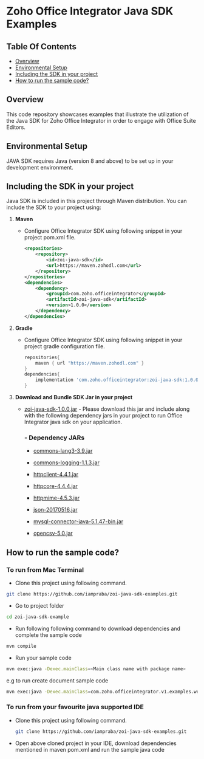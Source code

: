# Zoho Office Integrator Java SDK Examples

## Table Of Contents

* [Overview](#overview)
* [Environmental Setup](#environmental-setup)
* [Including the SDK in your project](#including-the-sdk-in-your-project)
* [How to run the sample code?](#how-to-run-the-sample-code)

## Overview

This code repository showcases examples that illustrate the utilization of the Java SDK for Zoho Office Integrator in order to engage with Office Suite Editors.

## Environmental Setup

JAVA SDK requires Java (version 8 and above) to be set up in your development environment.

## Including the SDK in your project

Java SDK is included in this project through Maven distribution. You can include the SDK to your project using:

1. **Maven**

    - Configure Office Integrator SDK using following snippet in your project pom.xml file.

        ```xml
        <repositories>
            <repository>
                <id>zoi-java-sdk</id>
                <url>https://maven.zohodl.com</url>
            </repository>
        </repositories>
        <dependencies>
            <dependency>
                <groupId>com.zoho.officeintegrator</groupId>
                <artifactId>zoi-java-sdk</artifactId>
                <version>1.0.0</version>
            </dependency>
        </dependencies>
        ```

2. **Gradle**
    
    - Configure Office Integrator SDK using following snippet in your project gradle configuration file.

        ```gradle
        repositories{
            maven { url "https://maven.zohodl.com" }
        }
        dependencies{
            implementation 'com.zoho.officeintegrator:zoi-java-sdk:1.0.0'
        }
        ```

3. **Download and Bundle SDK Jar in your project**
   
   * [zoi-java-sdk-1.0.0.jar](https://maven.zohodl.com/com/zoho/officeintegrator/zoi-java-sdk/1.0.0/zoi-java-sdk-1.0.0.jar) - Please download this jar and include along with the following dependency jars in your project to run Office Integrator java sdk on your application.

        ### -  Dependency JARs

        * [commons-lang3-3.9.jar](https://mvnrepository.com/artifact/org.apache.commons/commons-lang3/3.9)

        * [commons-logging-1.1.3.jar](https://mvnrepository.com/artifact/commons-logging/commons-logging/1.1.3)

        * [httpclient-4.4.1.jar](https://mvnrepository.com/artifact/org.apache.httpcomponents/httpclient/4.4.1)

        * [httpcore-4.4.4.jar](https://mvnrepository.com/artifact/org.apache.httpcomponents/httpcore/4.4.4)

        * [httpmime-4.5.3.jar](https://mvnrepository.com/artifact/org.apache.httpcomponents/httpmime/4.5.3)

        * [json-20170516.jar](https://mvnrepository.com/artifact/org.json/json/20170516)

        * [mysql-connector-java-5.1.47-bin.jar](https://mvnrepository.com/artifact/mysql/mysql-connector-java/5.1.47)

        * [opencsv-5.0.jar](https://mvnrepository.com/artifact/com.opencsv/opencsv/5.0)


## **How to run the sample code?**

### To run from Mac Terminal
   - Clone this project using following command.
   ```sh
   git clone https://github.com/iampraba/zoi-java-sdk-examples.git
   ```
   - Go to project folder

   ```sh
   cd zoi-java-sdk-example
   ```
   - Run following following command to download dependencies and complete the sample code

   ```sh
   mvn compile
   ```
   - Run your sample code

   ```sh
   mvn exec:java -Dexec.mainClass=<Main class name with package name>
   ```

   e.g to run create document sample code

   ```sh
   mvn exec:java -Dexec.mainClass=com.zoho.officeintegrator.v1.examples.writer.CreateDocument
   ```
 
### To run from your favourite java supported IDE

- Clone this project using following command.

   ```sh
   git clone https://github.com/iampraba/zoi-java-sdk-examples.git
   ```

- Open above cloned project in your IDE, download dependencies mentioned in maven pom.xml and run the sample java code

